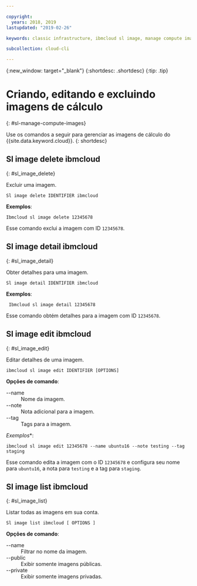 ```yaml
---

copyright:
  years: 2018, 2019
lastupdated: "2019-02-26"

keywords: classic infrastructure, ibmcloud sl image, manage compute images, ibmcloud sl

subcollection: cloud-cli

---
```


{:new_window: target="_blank"}
{:shortdesc: .shortdesc}
{:tip: .tip}

# Criando, editando e excluindo imagens de cálculo
{: #sl-manage-compute-images}

Use os comandos a seguir para gerenciar as imagens de cálculo do {{site.data.keyword.cloud}}.
{: shortdesc}

## Sl image delete ibmcloud
{: #sl_image_delete}

Excluir uma imagem.
```
Sl image delete IDENTIFIER ibmcloud
```

**Exemplos**:
```
Ibmcloud sl image delete 12345678
```

Esse comando exclui a imagem com ID `12345678`.

## Sl image detail ibmcloud
{: #sl_image_detail}

Obter detalhes para uma imagem.
```
Sl image detail IDENTIFIER ibmcloud
```

**Exemplos**:
```
 Ibmcloud sl image detail 12345678
```

Esse comando obtém detalhes para a imagem com ID `12345678`.

## Sl image edit ibmcloud
{: #sl_image_edit}

Editar detalhes de uma imagem.
```
ibmcloud sl image edit IDENTIFIER [OPTIONS]
```

<strong>Opções de comando</strong>:
<dl>
<dt>--name</dt>
<dd>Nome da imagem.</dd>
<dt>--note</dt>
<dd>Nota adicional para a imagem.</dd>
<dt>--tag</dt>
<dd>Tags para a imagem.</dd>
</dl>

*Exemplos**:
```  
ibmcloud sl image edit 12345678 --name ubuntu16 --note testing --tag staging
```

Esse comando edita a imagem com o ID `12345678` e configura seu nome para `ubuntu16`, a nota para `testing` e a tag para `staging`.

## Sl image list ibmcloud
{: #sl_image_list}

Listar todas as imagens em sua conta.
```
Sl image list ibmcloud [ OPTIONS ]
```

<strong>Opções de comando</strong>:
<dl>
<dt>--name</dt>
<dd>Filtrar no nome da imagem.</dd>
<dt>--public</dt>
<dd>Exibir somente imagens públicas.</dd>
<dt>--private</dt>
<dd>Exibir somente imagens privadas.</dd>
</dl>
